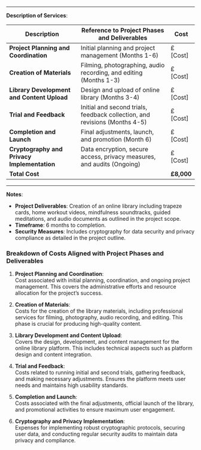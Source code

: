 
---

**Description of Services**:

| **Description**                             | **Reference to Project Phases and Deliverables**                         | **Cost** |
|---------------------------------------------|-------------------------------------------------------------------------|----------|
| **Project Planning and Coordination**       | Initial planning and project management (Months 1-6)                    | £[Cost]  |
| **Creation of Materials**                   | Filming, photographing, audio recording, and editing (Months 1-3)       | £[Cost]  |
| **Library Development and Content Upload**  | Design and upload of online library (Months 3-4)                        | £[Cost]  |
| **Trial and Feedback**                      | Initial and second trials, feedback collection, and revisions (Months 4-5) | £[Cost]  |
| **Completion and Launch**                   | Final adjustments, launch, and promotion (Month 6)                      | £[Cost]  |
| **Cryptography and Privacy Implementation** | Data encryption, secure access, privacy measures, and audits (Ongoing)  | £[Cost]  |
| **Total Cost**                              |                                                                         | **£8,000** |

---

**Notes**:

- **Project Deliverables**: Creation of an online library including trapeze cards, home workout videos, mindfulness soundtracks, guided meditations, and audio documents as outlined in the project scope.
- **Timeframe**: 6 months to completion.
- **Security Measures**: Includes cryptography for data security and privacy compliance as detailed in the project outline.

### Breakdown of Costs Aligned with Project Phases and Deliverables

1. **Project Planning and Coordination**:  
   Cost associated with initial planning, coordination, and ongoing project management. This covers the administrative efforts and resource allocation for the project’s success.

2. **Creation of Materials**:  
   Costs for the creation of the library materials, including professional services for filming, photography, audio recording, and editing. This phase is crucial for producing high-quality content.

3. **Library Development and Content Upload**:  
   Covers the design, development, and content management for the online library platform. This includes technical aspects such as platform design and content integration.

4. **Trial and Feedback**:  
   Costs related to running initial and second trials, gathering feedback, and making necessary adjustments. Ensures the platform meets user needs and maintains high usability standards.

5. **Completion and Launch**:  
   Costs associated with the final adjustments, official launch of the library, and promotional activities to ensure maximum user engagement.

6. **Cryptography and Privacy Implementation**:  
   Expenses for implementing robust cryptographic protocols, securing user data, and conducting regular security audits to maintain data privacy and compliance.

